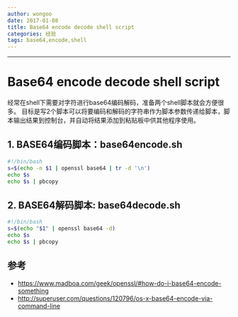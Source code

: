 ```yaml
---
author: wongoo
date: 2017-01-08
title: Base64 encode decode shell script
categories: 经验
tags: base64,encode,shell
---
```

---

# Base64 encode decode shell script
经常在shell下需要对字符进行base64编码解码，准备两个shell脚本就会方便很多。
目标是写2个脚本可以将要编码和解码的字符串作为脚本参数传递给脚本，脚本输出结果到控制台，并自动将结果添加到粘贴板中供其他程序使用。

## 1. BASE64编码脚本：base64encode.sh

```bash
#!/bin/bash
s=$(echo -n $1 | openssl base64 | tr -d '\n')
echo $s
echo $s | pbcopy
```

## 2. BASE64解码脚本: base64decode.sh

```bash
#!/bin/bash
s=$(echo "$1" | openssl base64 -d)
echo $s
echo $s | pbcopy
```


## 参考

* https://www.madboa.com/geek/openssl/#how-do-i-base64-encode-something
* http://superuser.com/questions/120796/os-x-base64-encode-via-command-line


